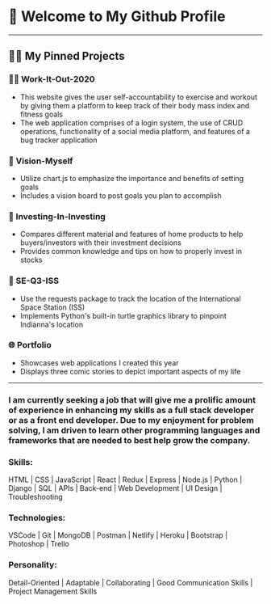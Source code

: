 <h1> 🤩 Welcome to My Github Profile </h1>
<hr>
<h2> 👨‍💻 My Pinned Projects </h2> 

### 🏋️‍♂️ Work-It-Out-2020 
 - This website gives the user self-accountability to exercise and workout by giving them a platform to keep track of their body mass index and fitness goals
 - The web application comprises of a login system, the use of CRUD operations, functionality of a social media platform, and features of a bug tracker application
### 🎯 Vision-Myself
 - Utilize chart.js to emphasize the importance and benefits of setting goals
 - Includes a vision board to post goals you plan to accomplish
### 🏡 Investing-In-Investing
 - Compares different material and features of home products to help buyers/investors with their investment decisions
 - Provides common knowledge and tips on how to properly invest in stocks 
### 🔭 SE-Q3-ISS
 - Use the requests package to track the location of the International Space Station (ISS)
 - Implements Python's built-in turtle graphics library to pinpoint Indianna's location
### 🌐 Portfolio
 - Showcases web applications I created this year
 - Displays three comic stories to depict important aspects of my life

<hr>
<h3> I am currently seeking a job that will give me a prolific amount of experience in enhancing my skills as a full stack developer or as a front end developer. Due to my enjoyment for problem solving, I am driven to learn other programming languages and frameworks that are needed to best help grow the company.</h3>

### Skills:
HTML | CSS | JavaScript | React | Redux | Express | Node.js | Python | Django | SQL | APIs | Back-end | Web Development | UI Design | Troubleshooting

### Technologies:
VSCode | Git | MongoDB | Postman | Netlify | Heroku | Bootstrap | Photoshop | Trello

### Personality:
Detail-Oriented | Adaptable | Collaborating | Good Communication Skills | Project Management Skills 
